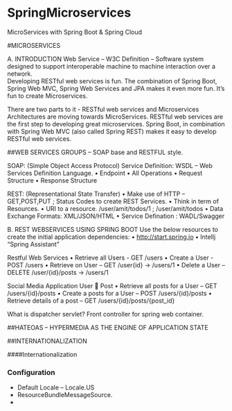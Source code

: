 # SpringMicroservices
MicroServices with Spring Boot &amp; Spring Cloud

#MICROSERVICES

A.	INTRODUCTION
Web Service – W3C Definition – Software system designed to support interoperable machine to machine interaction over a network.  
Developing RESTful web services is fun. The combination of Spring Boot, Spring Web MVC, Spring Web Services and JPA makes it even more fun. It’s fun to create Microservices.

There are two parts to it - RESTful web services and Microservices
Architectures are moving towards MicroServices.
RESTful web services are the first step to developing great microservices. Spring Boot, in combination with Spring Web MVC (also called Spring REST) makes it easy to develop RESTful web services.

##WEB SERVICES GROUPS – SOAP base and RESTFUL style.

SOAP: (Simple Object Access Protocol)
Service Definition: WSDL – Web Services Definition Language. 
•	Endpoint
•	All Operations
•	Request Structure 
•	Response Structure

REST: (Representational State Transfer)
•	Make use of HTTP – GET,POST,PUT ; Status Codes to create REST Services.
•	Think in term of Resources. 
•	URI to a resource. /user/amit/todos/1 ; /user/amit/todos
•	Data Exchange Formats: XML/JSON/HTML
•	Service Defination : WADL/Swagger

B.	REST WEBSERVICES USING SPRING BOOT
Use the below resources to create the initial application dependencies:
•	http://start.spring.io
•	Intellj “Spring Assistant”

Restful Web Services
•	Retrieve all Users - GET /users
•	Create a User - POST /users
•	Retrieve on User – GET /user{id} -> /users/1 
•	Delete a User – DELETE  /user/{id}/posts -> /users/1

Social Media Application
User  Post
•	Retrieve all posts for a User – GET /users/{id}/posts
•	Create a posts for a User – POST /users/{id}/posts
•	Retrieve details of a post – GET /users/{id}/posts/{post_id}

What is dispatcher servlet? Front controller for spring web container. 

##HATEOAS – HYPERMEDIA AS THE ENGINE OF APPLICATION STATE

##INTERNATIONALIZATION 

####Internationalization 
### Configuration
-	Default Locale – Locale.US
-	ResourceBundleMessageSource.
-	
























